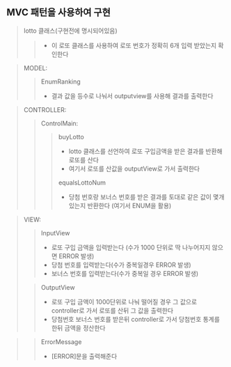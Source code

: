 ## MVC 패턴을 사용하여 구현
> lotto 클래스(구현전에 명시되어있음)
> >- 이 로또 클래스를 사용하여 로또 번호가 정확히 6개 입력 받았는지 확인한다

>MODEL:
>> EnumRanking
>> - 결과 값을 등수로 나눠서 outputview를 사용해 결과를 출력한다

>CONTROLLER:
> >ControlMain:
> > > buyLotto
> > >-  lotto 클래스를 선언하여 로또 구입금액을 받은 결과를 반환해 로또를 산다
> > >-  여기서 로또를 산값을 outputView로 가서 출력한다
> > >
> > > equalsLottoNum
> > >- 당첨 번호랑 보너스 번호를 받은 결과를 토대로 같은 값이 몇개 있는지 반환한다 (여기서 ENUM을 활용)

>VIEW:
> > InputView
> >- 로또 구입 금액을 입력받는다 (수가 1000 단위로 딱 나누어지지 않으면 ERROR 발생)
> >- 당첨 번호를 입력받는다(수가 중복일경우 ERROR 발생)
> >- 보너스 번호를 입력받는다(수가 중복일 경우 ERROR 발생)
>
> > OutputView
> >- 로또 구입 금액이 1000단위로 나눠 떨어질 경우 그 값으로 controller로 가서 로또를 산뒤 그 값을 출력한다
> >- 당첨번호 보너스 번호를 받은뒤 controller로 가서 당첨번호 통계를 한뒤 금액을 정산한다

> > ErrorMessage
> >- [ERROR]문을 출력해준다
